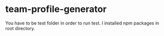 # team-profile-generator

You have to be test folder in order to run test. I installed npm packages in root directory.
